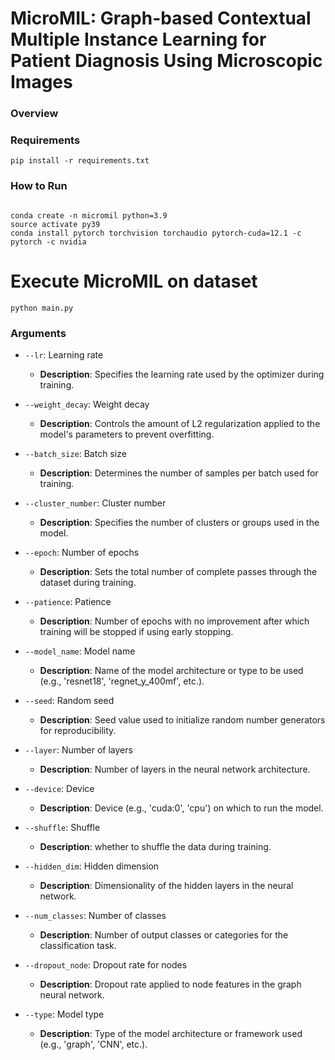 #  MicroMIL: Graph-based Contextual Multiple Instance Learning for Patient Diagnosis Using Microscopic Images

### Overview

### Requirements
````
pip install -r requirements.txt 
````

### How to Run
````

conda create -n micromil python=3.9
source activate py39
conda install pytorch torchvision torchaudio pytorch-cuda=12.1 -c pytorch -c nvidia
````

# Execute MicroMIL on dataset
````
python main.py
````

### Arguments

- `--lr`: Learning rate
  - **Description**: Specifies the learning rate used by the optimizer during training.

- `--weight_decay`: Weight decay
  - **Description**: Controls the amount of L2 regularization applied to the model's parameters to prevent overfitting.

- `--batch_size`: Batch size
  - **Description**: Determines the number of samples per batch used for training.

- `--cluster_number`: Cluster number
  - **Description**: Specifies the number of clusters or groups used in the model.

- `--epoch`: Number of epochs
  - **Description**: Sets the total number of complete passes through the dataset during training.

- `--patience`: Patience
  - **Description**: Number of epochs with no improvement after which training will be stopped if using early stopping.

- `--model_name`: Model name
  - **Description**: Name of the model architecture or type to be used (e.g., 'resnet18', 'regnet_y_400mf', etc.).

- `--seed`: Random seed
  - **Description**: Seed value used to initialize random number generators for reproducibility.

- `--layer`: Number of layers
  - **Description**: Number of layers in the neural network architecture.

- `--device`: Device
  - **Description**: Device (e.g., 'cuda:0', 'cpu') on which to run the model.

- `--shuffle`: Shuffle
  - **Description**: whether to shuffle the data during training.

- `--hidden_dim`: Hidden dimension
  - **Description**: Dimensionality of the hidden layers in the neural network.

- `--num_classes`: Number of classes
  - **Description**: Number of output classes or categories for the classification task.

- `--dropout_node`: Dropout rate for nodes
  - **Description**: Dropout rate applied to node features in the graph neural network.

- `--type`: Model type
  - **Description**: Type of the model architecture or framework used (e.g., 'graph', 'CNN', etc.).
